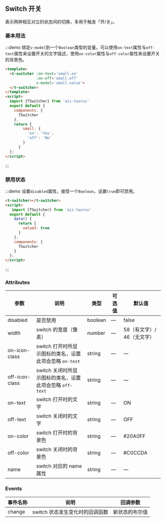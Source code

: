 <script>
  import {TSwitcher} from 'aii-taurus'
  export default {
    data () {
      return {
        small: {
          'on': 'Yes',
          'off': 'No',
          value: false
        }
      }
    },
    components: {
      TSwitcher
    }
  };
</script>
## Switch 开关

表示两种相互对立的状态间的切换，多用于触发「开/关」。

### 基本用法

:::demo 绑定`v-model`到一个`Boolean`类型的变量。可以使用`on-text`属性与`off-text`属性来设置开关的文字描述，使用`on-color`属性与`off-color`属性来设置开关的背景色。

```html
<template>
  <t-switcher :on-text='small.on' 
              :on-off='small.off' 
              v-model='small.value'>
  </t-switcher>
</template>
<script>
  import {TSwitcher} from 'aii-taurus'
  export default {
    components: {
      TSwitcher
    },
    return {
        small: {
          'on': 'Yes',
          'off': 'No'
        }
      }
  };
</script>
```


:::
### 禁用状态

:::demo 设置`disabled`属性，接受一个`Boolean`，设置`true`即可禁用。

```html
<t-switcher></t-switcher>
<script>
   import {TSwitcher} from 'aii-taurus'
  export default {
    data() {
      return {
        value3: true
      }
    },
    components: {
      TSwitcher
    }
  };
</script>
```
:::

### Attributes

| 参数      | 说明    | 类型      | 可选值       | 默认值   |
|---------- |-------- |---------- |-------------  |-------- |
| disabled  | 是否禁用    | boolean   | — | false   |
| width  | switch 的宽度（像素）    | number   | — | 58（有文字）/ 46（无文字） |
| on-icon-class  | switch 打开时所显示图标的类名，设置此项会忽略 `on-text`    | string   | — | — |
| off-icon-class  | switch 关闭时所显示图标的类名，设置此项会忽略 `off-text`    | string   | — | — |
| on-text  | switch 打开时的文字    | string   | — | ON |
| off-text  | switch 关闭时的文字    | string   | — | OFF |
| on-color  | switch 打开时的背景色    | string   | — | #20A0FF |
| off-color  | switch 关闭时的背景色    | string   | — | #C0CCDA |
| name  | switch 对应的 name 属性    | string   | — | — |

### Events
| 事件名称      | 说明    | 回调参数      |
|---------- |-------- |---------- |
| change  | switch 状态发生变化时的回调函数    | 新状态的布尔值 |
